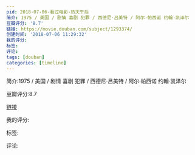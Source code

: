 ```yaml
---
pid: 2018-07-06-看过电影-热天午后
简介: 1975 / 美国 / 剧情 喜剧 犯罪 / 西德尼·吕美特 / 阿尔·帕西诺 约翰·凯泽尔
豆瓣评分: '8.7'
链接: https://movie.douban.com/subject/1293374/
创建时间: '2018-07-06 11:29:32'
我的评分:
标签:
评论:
tags: [douban]
categories: [timeline]
---
```

简介:1975 / 美国 / 剧情 喜剧 犯罪 / 西德尼·吕美特 / 阿尔·帕西诺 约翰·凯泽尔

豆瓣评分:8.7

[链接](https://movie.douban.com/subject/1293374/)

我的评分:

标签:

评论:

